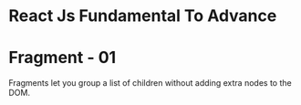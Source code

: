 # React Js Fundamental To Advance

# Fragment - 01
 Fragments let you group a list of children without adding extra nodes to the DOM.



